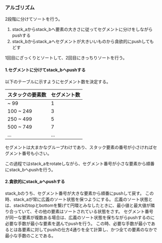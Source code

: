 ### アルゴリズム
2段階に分けてソートを行う。
1. stack_aからstack_bへ要素の大きさに従ってセグメントに分けをしながらpushする
2. stack_bからstack_aへセグメントが大きいいものから貪欲的にpushしてもどす

1回目にざっくりとソートして、2回目にきっちりソートを行う。

#### 1.セグメントに分けてstack_bへpushする
以下のテーブルに示すようにセグメント数を決定する。

| スタックの要素数 | セグメント数 |
| ---- | ---- |
| ~ 99 | 1 |
| 100 ~ 249 | 3 |
| 250 ~ 499 | 5 |
| 500 ~ 749 | 7 |
| ... | ... |

セグメントは大まかなグループわけであり、スタック要素の番号が小さければセグメント番号も小さい。

この過程ではstack_aをrotateしながら、セグメント番号が小さな要素から順番にstack_bへpushを行う。

#### 2.貪欲的にstack_aへpushする
stack_bのうち、セグメント番号が大きな要素から順番にpushして戻す。
この時、stack_aが常に広義のソート状態を保つようにする。
広義のソート状態とは、stackのtopとbottomを繋げて円環とみなしたときに、最小値と最大値が隣り合っていて、その他の要素はソートされている状態をさす。
セグメント番号が同一な要素が複数ある場合は、広義のソート状態を保ちながらpushするのに必要な手数が最小な要素を選んでpushを行う。
この時、必要な手数が最小であるとは各要素に対してpushの仕方4通りを全て計算し、かつ全ての要素のなかで最小な手数のことである。
